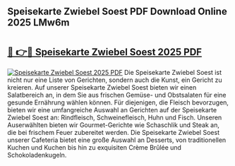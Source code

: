 ## Speisekarte Zwiebel Soest PDF Download Online 2025 LMw6m

# <h2><a href="http://gc9at6.nevu.top/?p=Speisekarte+Zwiebel+Soest">🔗 👉🔴 Speisekarte Zwiebel Soest 2025 PDF</a></h2>

[![Speisekarte Zwiebel Soest 2025 PDF](https://i.imgur.com/dBaPXMq.png)](http://gc9at6.nevu.top/?p=Speisekarte+Zwiebel+Soest)
Die Speisekarte Zwiebel Soest ist nicht nur eine Liste von Gerichten, sondern auch die Kunst, ein Gericht zu kreieren. Auf unserer Speisekarte Zwiebel Soest bieten wir einen Salatbereich an, in dem Sie aus frischen Gemüse- und Obstsalaten für eine gesunde Ernährung wählen können. Für diejenigen, die Fleisch bevorzugen, bieten wir eine umfangreiche Auswahl an Gerichten auf der Speisekarte Zwiebel Soest an: Rindfleisch, Schweinefleisch, Huhn und Fisch. Unseren Auserwählten bieten wir Gourmet-Gerichte wie Schaschlik und Steak an, die bei frischem Feuer zubereitet werden. Die Speisekarte Zwiebel Soest unserer Cafeteria bietet eine große Auswahl an Desserts, von traditionellen Kuchen und Kuchen bis hin zu exquisiten Crème Brûlée und Schokoladenkugeln.
